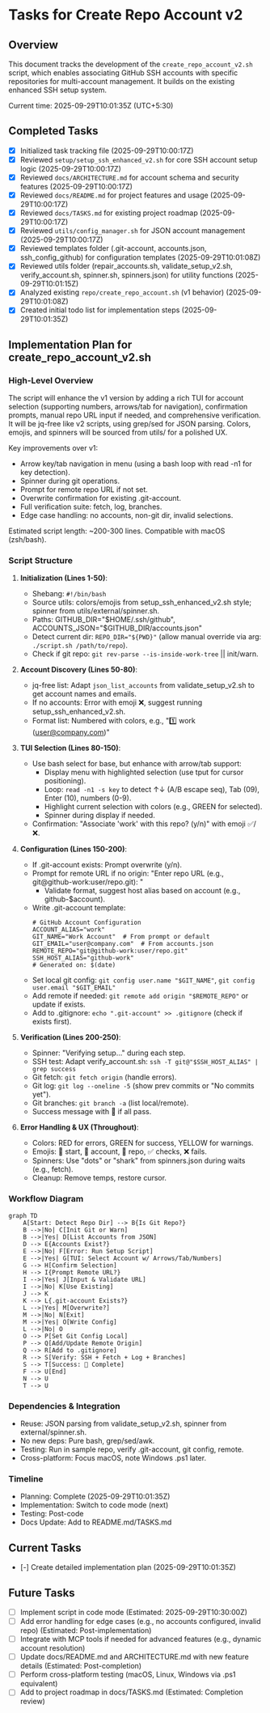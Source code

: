 # Tasks for Create Repo Account v2

## Overview
This document tracks the development of the `create_repo_account_v2.sh` script, which enables associating GitHub SSH accounts with specific repositories for multi-account management. It builds on the existing enhanced SSH setup system.

Current time: 2025-09-29T10:01:35Z (UTC+5:30)

## Completed Tasks
- [x] Initialized task tracking file (2025-09-29T10:00:17Z)
- [x] Reviewed `setup/setup_ssh_enhanced_v2.sh` for core SSH account setup logic (2025-09-29T10:00:17Z)
- [x] Reviewed `docs/ARCHITECTURE.md` for account schema and security features (2025-09-29T10:00:17Z)
- [x] Reviewed `docs/README.md` for project features and usage (2025-09-29T10:00:17Z)
- [x] Reviewed `docs/TASKS.md` for existing project roadmap (2025-09-29T10:00:17Z)
- [x] Reviewed `utils/config_manager.sh` for JSON account management (2025-09-29T10:00:17Z)
- [x] Reviewed templates folder (.git-account, accounts.json, ssh_config_github) for configuration templates (2025-09-29T10:01:08Z)
- [x] Reviewed utils folder (repair_accounts.sh, validate_setup_v2.sh, verify_account.sh, spinner.sh, spinners.json) for utility functions (2025-09-29T10:01:15Z)
- [x] Analyzed existing `repo/create_repo_account.sh` (v1 behavior) (2025-09-29T10:01:08Z)
- [x] Created initial todo list for implementation steps (2025-09-29T10:01:35Z)

## Implementation Plan for create_repo_account_v2.sh

### High-Level Overview
The script will enhance the v1 version by adding a rich TUI for account selection (supporting numbers, arrows/tab for navigation), confirmation prompts, manual repo URL input if needed, and comprehensive verification. It will be jq-free like v2 scripts, using grep/sed for JSON parsing. Colors, emojis, and spinners will be sourced from utils/ for a polished UX.

Key improvements over v1:
- Arrow key/tab navigation in menu (using a bash loop with read -n1 for key detection).
- Spinner during git operations.
- Prompt for remote repo URL if not set.
- Overwrite confirmation for existing .git-account.
- Full verification suite: fetch, log, branches.
- Edge case handling: no accounts, non-git dir, invalid selections.

Estimated script length: ~200-300 lines. Compatible with macOS (zsh/bash).

### Script Structure
1. **Initialization (Lines 1-50)**:
   - Shebang: `#!/bin/bash`
   - Source utils: colors/emojis from setup_ssh_enhanced_v2.sh style; spinner from utils/external/spinner.sh.
   - Paths: GITHUB_DIR="$HOME/.ssh/github", ACCOUNTS_JSON="$GITHUB_DIR/accounts.json"
   - Detect current dir: `REPO_DIR="${PWD}"` (allow manual override via arg: `./script.sh /path/to/repo`).
   - Check if git repo: `git rev-parse --is-inside-work-tree` || init/warn.

2. **Account Discovery (Lines 50-80)**:
   - jq-free list: Adapt `json_list_accounts` from validate_setup_v2.sh to get account names and emails.
   - If no accounts: Error with emoji ❌, suggest running setup_ssh_enhanced_v2.sh.
   - Format list: Numbered with colors, e.g., "1️⃣ work (user@company.com)"

3. **TUI Selection (Lines 80-150)**:
   - Use bash select for base, but enhance with arrow/tab support:
     - Display menu with highlighted selection (use tput for cursor positioning).
     - Loop: `read -n1 -s key` to detect ↑↓ (A/B escape seq), Tab (09), Enter (10), numbers (0-9).
     - Highlight current selection with colors (e.g., GREEN for selected).
     - Spinner during display if needed.
   - Confirmation: "Associate 'work' with this repo? (y/n)" with emoji ✅/❌.

4. **Configuration (Lines 150-200)**:
   - If .git-account exists: Prompt overwrite (y/n).
   - Prompt for remote URL if no origin: "Enter repo URL (e.g., git@github-work:user/repo.git): "
     - Validate format, suggest host alias based on account (e.g., github-$account).
   - Write .git-account template:
     ```
     # GitHub Account Configuration
     ACCOUNT_ALIAS="work"
     GIT_NAME="Work Account"  # From prompt or default
     GIT_EMAIL="user@company.com"  # From accounts.json
     REMOTE_REPO="git@github-work:user/repo.git"
     SSH_HOST_ALIAS="github-work"
     # Generated on: $(date)
     ```
   - Set local git config: `git config user.name "$GIT_NAME"`, `git config user.email "$GIT_EMAIL"`
   - Add remote if needed: `git remote add origin "$REMOTE_REPO"` or update if exists.
   - Add to .gitignore: `echo ".git-account" >> .gitignore` (check if exists first).

5. **Verification (Lines 200-250)**:
   - Spinner: "Verifying setup..." during each step.
   - SSH test: Adapt verify_account.sh: `ssh -T git@"$SSH_HOST_ALIAS" | grep success`
   - Git fetch: `git fetch origin` (handle errors).
   - Git log: `git log --oneline -5` (show prev commits or "No commits yet").
   - Git branches: `git branch -a` (list local/remote).
   - Success message with 🎉 if all pass.

6. **Error Handling & UX (Throughout)**:
   - Colors: RED for errors, GREEN for success, YELLOW for warnings.
   - Emojis: 🚀 start, 🔑 account, 📁 repo, ✅ checks, ❌ fails.
   - Spinners: Use "dots" or "shark" from spinners.json during waits (e.g., fetch).
   - Cleanup: Remove temps, restore cursor.

### Workflow Diagram
```mermaid
graph TD
    A[Start: Detect Repo Dir] --> B{Is Git Repo?}
    B -->|No| C[Init Git or Warn]
    B -->|Yes| D[List Accounts from JSON]
    D --> E{Accounts Exist?}
    E -->|No| F[Error: Run Setup Script]
    E -->|Yes| G[TUI: Select Account w/ Arrows/Tab/Numbers]
    G --> H[Confirm Selection]
    H --> I{Prompt Remote URL?}
    I -->|Yes| J[Input & Validate URL]
    I -->|No| K[Use Existing]
    J --> K
    K --> L{.git-account Exists?}
    L -->|Yes| M[Overwrite?]
    M -->|No| N[Exit]
    M -->|Yes| O[Write Config]
    L -->|No| O
    O --> P[Set Git Config Local]
    P --> Q[Add/Update Remote Origin]
    Q --> R[Add to .gitignore]
    R --> S[Verify: SSH + Fetch + Log + Branches]
    S --> T[Success: 🎉 Complete]
    F --> U[End]
    N --> U
    T --> U
```

### Dependencies & Integration
- Reuse: JSON parsing from validate_setup_v2.sh, spinner from external/spinner.sh.
- No new deps: Pure bash, grep/sed/awk.
- Testing: Run in sample repo, verify .git-account, git config, remote.
- Cross-platform: Focus macOS, note Windows .ps1 later.

### Timeline
- Planning: Complete (2025-09-29T10:01:35Z)
- Implementation: Switch to code mode (next)
- Testing: Post-code
- Docs Update: Add to README.md/TASKS.md

## Current Tasks
- [-] Create detailed implementation plan (2025-09-29T10:01:35Z)

## Future Tasks
- [ ] Implement script in code mode (Estimated: 2025-09-29T10:30:00Z)
- [ ] Add error handling for edge cases (e.g., no accounts configured, invalid repo) (Estimated: Post-implementation)
- [ ] Integrate with MCP tools if needed for advanced features (e.g., dynamic account resolution)
- [ ] Update docs/README.md and ARCHITECTURE.md with new feature details (Estimated: Post-completion)
- [ ] Perform cross-platform testing (macOS, Linux, Windows via .ps1 equivalent)
- [ ] Add to project roadmap in docs/TASKS.md (Estimated: Completion review)